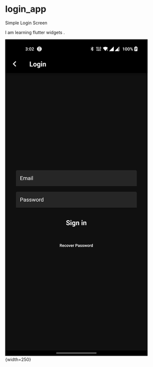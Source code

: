 # login_app

Simple Login Screen 
 
I am learning flutter widgets .



![screenshot image](screenshot.jpg "Title"){width=250}

